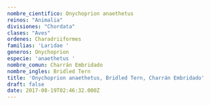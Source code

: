```yaml
---
nombre_cientifico: Onychoprion anaethetus
reinos: "Animalia"
divisiones: "Chordata"
clases: "Aves"
ordenes: Charadriiformes
familias: 'Laridae '
generos: Onychoprion
especie: 'anaethetus '
nombre_comun: Charrán Embridado
nombre_ingles: Bridled Tern
title: 'Onychoprion anaethetus, Bridled Tern, Charrán Embridado'
draft: false
date: 2017-08-19T02:46:32.000Z
---
```


